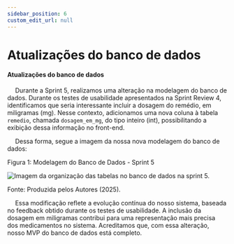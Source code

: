```yaml
---
sidebar_position: 6
custom_edit_url: null
---
```


# Atualizações do banco de dados

#### Atualizações do banco de dados

&emsp; Durante a Sprint 5, realizamos uma alteração na modelagem do banco de dados. Durante os testes de usabilidade apresentados na Sprint Review 4, identificamos que seria interessante incluir a dosagem do remédio, em miligramas (mg). Nesse contexto, adicionamos uma nova coluna à tabela `remedio`, chamada `dosagem_em_mg`, do tipo inteiro (int), possibilitando a exibição dessa informação no front-end.

&emsp; Dessa forma, segue a imagem da nossa nova modelagem do banco de dados:

<p style={{textAlign: 'center'}}>Figura 1: Modelagem do Banco de Dados - Sprint 5</p>
<div style={{margin: 25}}>
    <div style={{textAlign: 'center'}}>
        <img src={require("../../../../media/modelagem_db_sprint5.png").default} style={{width: 800}} alt="Imagem da organização das tabelas no banco de dados na sprint 5." />
        <br />
    </div>
</div>
<p style={{textAlign: 'center'}}>Fonte: Produzida pelos Autores (2025).</p>

&emsp; Essa modificação reflete a evolução contínua do nosso sistema, baseada no feedback obtido durante os testes de usabilidade. A inclusão da dosagem em miligramas contribui para uma representação mais precisa dos medicamentos no sistema. Acreditamos que, com essa alteração, nosso MVP do banco de dados está completo.